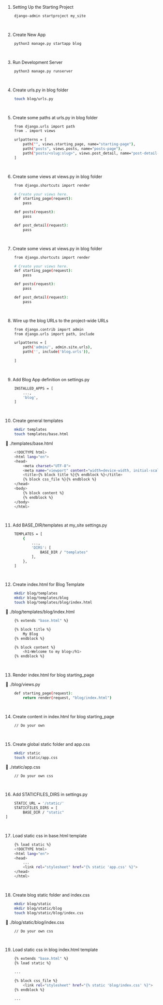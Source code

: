 1. Setting Up the Starting Project
```bash
    django-admin startproject my_site
```
<br>

2. Create New App
```bash
    python3 manage.py startapp blog
```
<br>

3. Run Development Server
```bash
    python3 manage.py runserver
```
<br>

4. Create urls.py in blog folder
```bash
    touch blog/urls.py
```
<br>

5. Create some paths at urls.py in blog folder
```bash
    from django.urls import path
    from . import views

    urlpatterns = [
        path("", views.starting_page, name="starting-page"),
        path("posts", views.posts, name="posts-page"),
        path("posts/<slug:slug>", views.post_detail, name="post-detail-page"),
    ]
```
<br>

6. Create some views at views.py in blog folder
```bash
    from django.shortcuts import render

    # Create your views here.
    def starting_page(request):
        pass

    def posts(request):
        pass

    def post_detail(request):
        pass
```
<br>

7. Create some views at views.py in blog folder
```bash
    from django.shortcuts import render

    # Create your views here.
    def starting_page(request):
        pass

    def posts(request):
        pass

    def post_detail(request):
        pass
```
<br>

8. Wire up the blog URLs to the project-wide URLs
```bash
    from django.contrib import admin
    from django.urls import path, include

    urlpatterns = [
        path('admin/', admin.site.urls),
        path('', include('blog.urls')),
        
    ]
```
<br>

9. Add Blog App definition on settings.py 
```bash
    INSTALLED_APPS = [
        ...,
        'blog',
    ]
```
<br>

10. Create general templates
```bash
    mkdir templates
    touch templates/base.html
```
📂 ./templates/base.html
```bash 
    <!DOCTYPE html>
    <html lang="en">
    <head>
        <meta charset="UTF-8">
        <meta name="viewport" content="width=device-width, initial-scale=1.0">
        <title>{% block title %}{% endblock %}</title>
        {% block css_file %}{% endblock %}
    </head>
    <body>
        {% block content %}
        {% endblock %}
    </body>
    </html>
```
<br>

11. Add BASE_DIR/templates at my_site settings.py
```bash
    TEMPLATES = [
        {
            ...,
            'DIRS': [
                BASE_DIR / "templates"
            ],
        },
    ]
```
<br>

12. Create index.html for Blog Template
```bash
    mkdir blog/templates
    mkdir blog/templates/blog
    touch blog/templates/blog/index.html
```
📂 ./blog/templates/blog/index.html
```bash
    {% extends "base.html" %}

    {% block title %}
        My Blog
    {% endblock %}

    {% block content %}
        <h1>Welcome to my blog</h1>
    {% endblock %}
```
<br>

13. Render index.html for blog starting_page

📂 ./blog/views.py
```bash
    def starting_page(request):
        return render(request, "blog/index.html")
```
<br>

14. Create content in index.html for blog starting_page
```bash
    // Do your own
```
<br>


15. Create global static folder and app.css
```bash
    mkdir static
    touch static/app.css
``` 
📂 ./static/app.css
```bash
    // Do your own css
```
<br>

16. Add STATICFILES_DIRS in settings.py
```bash
    STATIC_URL = '/static/'
    STATICFILES_DIRS = [
        BASE_DIR / "static"
]
```
<br>

17. Load static css in base.html template
```bash
    {% load static %}
    <!DOCTYPE html>
    <html lang="en">
    <head>
        ...
        <link rel="stylesheet" href="{% static 'app.css' %}">
    </head> 
    </html>
```
<br>


18. Create blog static folder and index.css
```bash
    mkdir blog/static
    mkdir blog/static/blog
    touch blog/static/blog/index.css
```
📂 ./blog/static/blog/index.css
```bash
    // Do your own css
```
<br>

19. Load static css in blog index.html template
```bash
    {% extends "base.html" %}
    {% load static %}

    ...

    {% block css_file %}
        <link rel="stylesheet" href="{% static 'blog/index.css' %}">
    {% endblock %}

    ...
```
<br>